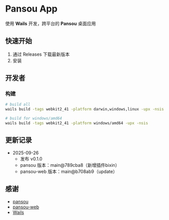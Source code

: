 # Pansou App

使用 **Wails** 开发，跨平台的 **Pansou** 桌面应用

## 快速开始

1. 通过 Releases 下载最新版本
2. 安装

## 开发者


### 构建

```bash
# build all
wails build -tags webkit2_41 -platform darwin,windows,linux -upx -nsis

# build for windows/amd64
wails build -tags webkit2_41 -platform windows/amd64 -upx -nsis
```

## 更新记录

* 2025-09-26
  * 发布 v0.1.0
  * pansou 版本：main@789cba8（新增插件bixin）
  * pansou-web 版本：main@b708ab9（update）

## 感谢

* [pansou](https://github.com/fish2018/pansou)
* [pansou-web](https://github.com/fish2018/pansou-web)
* [Wails](https://wails.io/)


